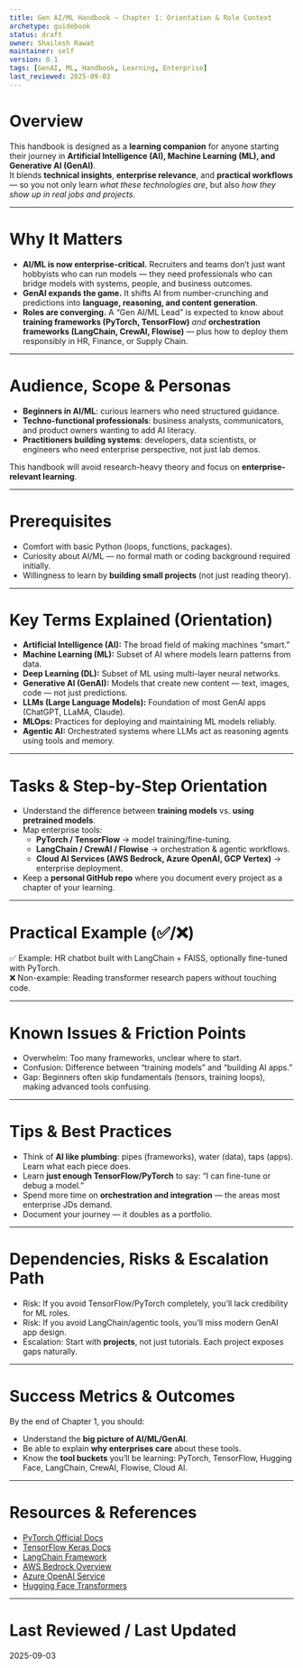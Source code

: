 ```yaml
---
title: Gen AI/ML Handbook – Chapter 1: Orientation & Role Context
archetype: guidebook
status: draft
owner: Shailesh Rawat
maintainer: self
version: 0.1
tags: [GenAI, ML, Handbook, Learning, Enterprise]
last_reviewed: 2025-09-03
---
```


# Overview
This handbook is designed as a **learning companion** for anyone starting their journey in **Artificial Intelligence (AI), Machine Learning (ML), and Generative AI (GenAI)**.  
It blends **technical insights**, **enterprise relevance**, and **practical workflows** — so you not only learn *what these technologies are*, but also *how they show up in real jobs and projects*.

---

# Why It Matters
- **AI/ML is now enterprise-critical.** Recruiters and teams don’t just want hobbyists who can run models — they need professionals who can bridge models with systems, people, and business outcomes.
- **GenAI expands the game.** It shifts AI from number-crunching and predictions into **language, reasoning, and content generation**.
- **Roles are converging.** A “Gen AI/ML Lead” is expected to know about **training frameworks (PyTorch, TensorFlow)** *and* **orchestration frameworks (LangChain, CrewAI, Flowise)** — plus how to deploy them responsibly in HR, Finance, or Supply Chain.

---

# Audience, Scope & Personas
- **Beginners in AI/ML**: curious learners who need structured guidance.  
- **Techno-functional professionals**: business analysts, communicators, and product owners wanting to add AI literacy.  
- **Practitioners building systems**: developers, data scientists, or engineers who need enterprise perspective, not just lab demos.

This handbook will avoid research-heavy theory and focus on **enterprise-relevant learning**.

---

# Prerequisites
- Comfort with basic Python (loops, functions, packages).  
- Curiosity about AI/ML — no formal math or coding background required initially.  
- Willingness to learn by **building small projects** (not just reading theory).  

---

# Key Terms Explained (Orientation)
- **Artificial Intelligence (AI):** The broad field of making machines “smart.”  
- **Machine Learning (ML):** Subset of AI where models learn patterns from data.  
- **Deep Learning (DL):** Subset of ML using multi-layer neural networks.  
- **Generative AI (GenAI):** Models that create new content — text, images, code — not just predictions.  
- **LLMs (Large Language Models):** Foundation of most GenAI apps (ChatGPT, LLaMA, Claude).  
- **MLOps:** Practices for deploying and maintaining ML models reliably.  
- **Agentic AI:** Orchestrated systems where LLMs act as reasoning agents using tools and memory.  

---

# Tasks & Step-by-Step Orientation
- Understand the difference between **training models** vs. **using pretrained models**.  
- Map enterprise tools:  
  - **PyTorch / TensorFlow** → model training/fine-tuning.  
  - **LangChain / CrewAI / Flowise** → orchestration & agentic workflows.  
  - **Cloud AI Services (AWS Bedrock, Azure OpenAI, GCP Vertex)** → enterprise deployment.  
- Keep a **personal GitHub repo** where you document every project as a chapter of your learning.  

---

# Practical Example (✅/❌)
✅ Example: HR chatbot built with LangChain + FAISS, optionally fine-tuned with PyTorch.  
❌ Non-example: Reading transformer research papers without touching code.  

---

# Known Issues & Friction Points
- Overwhelm: Too many frameworks, unclear where to start.  
- Confusion: Difference between “training models” and “building AI apps.”  
- Gap: Beginners often skip fundamentals (tensors, training loops), making advanced tools confusing.  

---

# Tips & Best Practices
- Think of **AI like plumbing**: pipes (frameworks), water (data), taps (apps). Learn what each piece does.  
- Learn **just enough TensorFlow/PyTorch** to say: “I can fine-tune or debug a model.”  
- Spend more time on **orchestration and integration** — the areas most enterprise JDs demand.  
- Document your journey — it doubles as a portfolio.  

---

# Dependencies, Risks & Escalation Path
- Risk: If you avoid TensorFlow/PyTorch completely, you’ll lack credibility for ML roles.  
- Risk: If you avoid LangChain/agentic tools, you’ll miss modern GenAI app design.  
- Escalation: Start with **projects**, not just tutorials. Each project exposes gaps naturally.  

---

# Success Metrics & Outcomes
By the end of Chapter 1, you should:  
- Understand the **big picture of AI/ML/GenAI**.  
- Be able to explain **why enterprises care** about these tools.  
- Know the **tool buckets** you’ll be learning: PyTorch, TensorFlow, Hugging Face, LangChain, CrewAI, Flowise, Cloud AI.  

---

# Resources & References
- [PyTorch Official Docs](https://pytorch.org/docs/stable/index.html)  
- [TensorFlow Keras Docs](https://www.tensorflow.org/guide/keras)  
- [LangChain Framework](https://python.langchain.com/docs/)  
- [AWS Bedrock Overview](https://aws.amazon.com/bedrock/)  
- [Azure OpenAI Service](https://learn.microsoft.com/en-us/azure/ai-services/openai/)  
- [Hugging Face Transformers](https://huggingface.co/docs/transformers/index)  

---

# Last Reviewed / Last Updated
2025-09-03